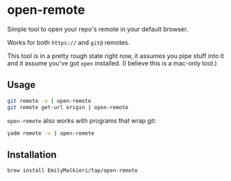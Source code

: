 # open-remote

Simple tool to open your repo's remote in your default browser.

Works for both `https://` and `git@` remotes.

This tool is in a pretty rough state right now, it assumes you pipe stuff into it and it assume you've got `open` installed. (I believe this is a mac-only tool.)

## Usage

```bash
git remote -v | open-remote
git remote get-url origin | open-remote
```

`open-remote` also works with programs that wrap git:

```bash
yadm remote -v | open-remote
```

## Installation

```bash
brew install EmilyMalkieri/tap/open-remote
```
